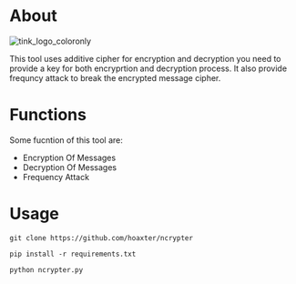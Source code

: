 # About

![tink_logo_coloronly](https://github.com/hoaxter/ncrypter/assets/141468297/b7a839d2-2089-4cdf-a962-7eedf1238bfd)

This tool uses additive cipher for encryption and decryption you need to provide a key for both encryprtion and decryption process.
It also provide frequncy attack to break the encrypted message cipher.
 
# Functions 

Some fucntion of this tool are:

* Encryption Of Messages
* Decryption Of Messages
* Frequency Attack

# Usage
```
git clone https://github.com/hoaxter/ncrypter
```
```
pip install -r requirements.txt
```
```
python ncrypter.py
```
